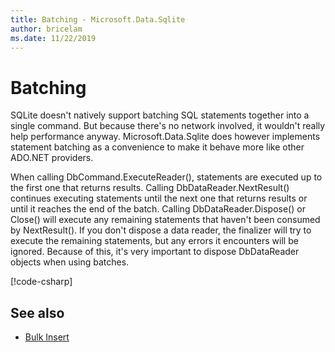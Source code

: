 ```yaml
---
title: Batching - Microsoft.Data.Sqlite
author: bricelam
ms.date: 11/22/2019
---
```

# Batching

SQLite doesn't natively support batching SQL statements together into a single command. But because there's no network involved, it wouldn't really help performance anyway. Microsoft.Data.Sqlite does however implements statement batching as a convenience to make it behave more like other ADO.NET providers.

When calling DbCommand.ExecuteReader(), statements are executed up to the first one that returns results. Calling DbDataReader.NextResult() continues executing statements until the next one that returns results or until it reaches the end of the batch. Calling DbDataReader.Dispose() or Close() will execute any remaining statements that haven't been consumed by NextResult(). If you don't dispose a data reader, the finalizer will try to execute the remaining statements, but any errors it encounters will be ignored. Because of this, it's very important to dispose DbDataReader objects when using batches.

[!code-csharp[](../samples/msdata-sqlite/BatchingSample/Program.cs?name=snippet_Batching)]

## See also

* [Bulk Insert](bulk-insert.md)
